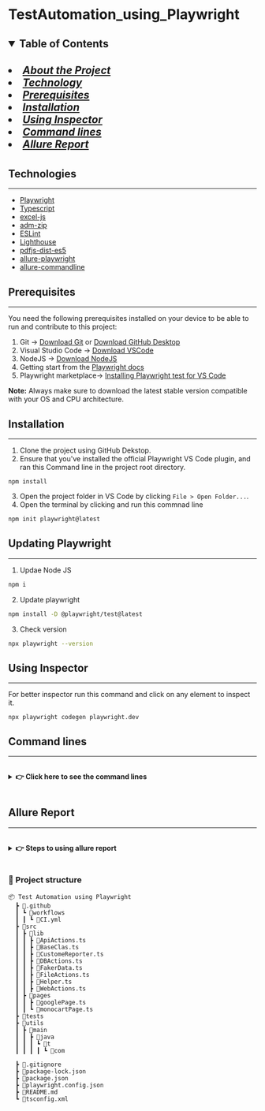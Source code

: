 # TestAutomation_using_Playwright

<!-- TABLE OF CONTENTS -->
<h2>
    <details open="open">
        <summary class="normal">Table of Contents</summary>
        <h5>
            <li> <a href="#about-the-project">About the Project</a> </li>
            <li> <a href="#technologies">Technology</a> </li>
            <li> <a href="#prerequisites">Prerequisites</a> </li>
            <li> <a href="#installation">Installation</a> </li>
            <li> <a href="#using-inspector">Using Inspector</a> </li>
            <li> <a href="#command-lines">Command lines</a> </li>
            <li> <a href="#allure-report">Allure Report</a> </li>
        </h5>    
    </details>
</h2>

<!-- Technologies -->

## Technologies
---

- [Playwright](https://playwright.dev)
- [Typescript](https://www.typescriptlang.org/)
- [excel-js](https://github.com/exceljs/exceljs)
- [adm-zip](https://www.npmjs.com/package/adm-zip)
- [ESLint](https://eslint.org/)
- [Lighthouse](https://developers.google.com/web/tools/lighthouse)
- [pdfjs-dist-es5](https://www.npmjs.com/package/pdfjs-dist-es5)
- [allure-playwright](https://www.npmjs.com/package/allure-playwright)
- [allure-commandline](https://www.npmjs.com/package/allure-commandline)

## Prerequisites
---

You need the following prerequisites installed on your device to be able to run and contribute to this project:

1. Git -> [Download Git](https://git-scm.com/downloads) or [Download GitHub Desktop](https://desktop.github.com/)
2. Visual Studio Code -> [Download VSCode](https://code.visualstudio.com/download)
3. NodeJS -> [Download NodeJS](https://nodejs.org/en/download/)
4. Getting start from the [Playwright docs](https://playwright.dev/docs/getting-started-vscode)
4. Playwright marketplace-> [Installing Playwright test for VS Code](https://marketplace.visualstudio.com/items?itemName=ms-playwright.playwright)

**Note:** Always make sure to download the latest stable version compatible with your OS and CPU architecture.

## Installation
---

1. Clone the project using GitHub Dekstop.
2. Ensure that you've installed the official Playwright VS Code plugin, and ran this Command line in the project root directory.
```
npm install
``` 

3. Open the project folder in VS Code by clicking `File > Open Folder...`.
4. Open the terminal by clicking and run this commnad line 
```sh
npm init playwright@latest 
```
## Updating Playwright
---
1. Updae Node JS
```sh
npm i
```
2. Update playwright
```sh
npm install -D @playwright/test@latest
```
3. Check version
```sh
npx playwright --version
```

## Using Inspector
---

For better inspector run this command and click on any element to inspect it.
```
npx playwright codegen playwright.dev
```

## Command lines

---
<br/>
  <details>
    <summary>
      <strong> 👉 Click here to see the command lines
      </strong>
    </summary>

- Update packages 
```
npm i
```

- Check Playwright Current Version
```
npx @playwright/test --version
```
- Update Playwright to the latest version
```
npm install @playwright/test@latest
```
- Running All tests run this command 

```bash
npx playwright test
```

- Running the tests in headless mode run this command 
```bash
npx playwright test --headed
```

- Running a single test run this command 
```bash 
npx playwright test googleTest.spec.ts
```
- Running a set of test run this command 
```bash  
npx playwright tests/googleTests
```
 - Generating the report run this command 
``` bash 
npx playwright show-report reports/playwright-report
```
- Generate and serve a temporary allure report by running this command 
```bash 
allure serve reports/allure-results
```
- Generate and open report by running this command to generate the report 
```bash 
allure generate reports/allure-results -o allure-report --clean
```
  and then this command to open the report 
```bash
allure open allure-report
 ```

- Open the monocart-report -which provides a lightweight tree view for all your tests in a single file- by opening this file in your preferred browser `reports/monocart-report/report.html`.
- Open the native playwright-report by opening this file in your preferred browser `reports/playwright-report/index.html`.
- You can open the saved trace using Playwright CLI or in your browser on trace.playwright.dev.
``` bash
npx playwright show-trace path/trace.zip
```
- You can download the `trace.zip` file from any of the reports, or explore them manually under the `reports/test-artifacts/` directory. To open a playwright trace report you should use your preferred browser to navigating to [Playwright Trace Viewer](https://trace.playwright.dev/), and then drag/drop the trace archive file to open it.
  </details>
</br>

## Allure Report

---

<br/>
  <details>
    <summary>
      <strong> 👉 Steps to using allure report
      </strong>
    </summary>
    
- Step 1:  install the allure-playwright node package
```bash
npm i -D allure-playwright
```
- Step 2: Install the allure-commandline node package. Allure Commandline is a tool to generate Allure report from test results. Allure requires Java 8 or higher. To install, use the command:
```bash
npm i -D allure-commandline
```
- Step 3: Now to run the tests with allure-playwright reporter we will use the command:
```bash
npx playwright test --reporter=line, allure-playwright
```
- Step 4: Using the allure commandline we will now generate the allure report. To do that we will use the command:
```bash
npx allure generate ./allure-results --clean
```
- Step 5: Finally, we will open the HTML report on a browser using the command:
```bash
npx allure open ./allure-report
```
</details>
</br>  

### 🔆 Project structure

```
📦 Test Automation using Playwright
  ┣ 📂.github
  ┃ ┗ 📂workflows
  ┃ ┃ ┗ 📜CI.yml
  ┣ 📂src
  ┃ ┣ 📂lib
  ┃ ┃ ┣ 📜ApiActions.ts
  ┃ ┃ ┣ 📜BaseClas.ts
  ┃ ┃ ┣ 📜CustomeReporter.ts
  ┃ ┃ ┣ 📜DBActions.ts
  ┃ ┃ ┣ 📜FakerData.ts
  ┃ ┃ ┣ 📜FileActions.ts
  ┃ ┃ ┣ 📜Helper.ts
  ┃ ┃ ┣ 📜WebActions.ts
  ┃ ┣ 📂pages
  ┃ ┃ ┣ 📜googlePage.ts
  ┃ ┃ ┗ 📜monocartPage.ts
  ┣ 📂tests
  ┣ 📂utils
  ┃ ┣ 📂main
  ┃ ┃ ┣ 📂java
  ┃ ┃ ┃ ┗ 📂t
  ┃ ┃ ┃ ┃ ┗ 📂com

  ┣ 📜.gitignore
  ┣ 📜package-lock.json
  ┣ 📜package.json
  ┣ 📜playwright.config.json
  ┣ 📜README.md
  ┗ 📜tsconfig.xml
```
